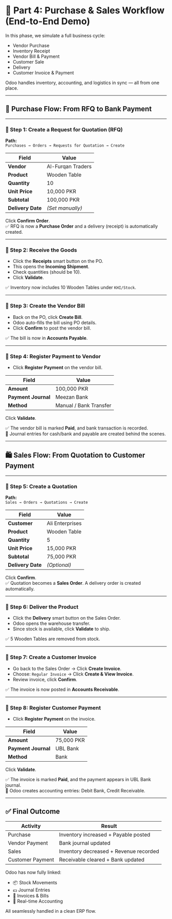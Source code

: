 # 🔁 Part 4: Purchase & Sales Workflow (End-to-End Demo)

In this phase, we simulate a full business cycle:

- Vendor Purchase  
- Inventory Receipt  
- Vendor Bill & Payment  
- Customer Sale  
- Delivery  
- Customer Invoice & Payment  

Odoo handles inventory, accounting, and logistics in sync — all from one place.

---

## 🛒 Purchase Flow: From RFQ to Bank Payment

---

### 🔹 Step 1: Create a Request for Quotation (RFQ)

**Path:**  
`Purchases → Orders → Requests for Quotation → Create`

| Field              | Value                 |
|--------------------|-----------------------|
| **Vendor**         | Al-Furqan Traders     |
| **Product**        | Wooden Table          |
| **Quantity**       | 10                    |
| **Unit Price**     | 10,000 PKR            |
| **Subtotal**       | 100,000 PKR           |
| **Delivery Date**  | _(Set manually)_      |

Click **Confirm Order**.  
✅ RFQ is now a **Purchase Order** and a delivery (receipt) is automatically created.

---

### 🔹 Step 2: Receive the Goods

- Click the **Receipts** smart button on the PO.
- This opens the **Incoming Shipment**.
- Check quantities (should be 10).
- Click **Validate**.

✅ Inventory now includes 10 Wooden Tables under `KHI/Stock`.

---

### 🔹 Step 3: Create the Vendor Bill

- Back on the PO, click **Create Bill**.
- Odoo auto-fills the bill using PO details.
- Click **Confirm** to post the vendor bill.

✅ The bill is now in **Accounts Payable**.

---

### 🔹 Step 4: Register Payment to Vendor

- Click **Register Payment** on the vendor bill.

| Field              | Value                 |
|--------------------|-----------------------|
| **Amount**         | 100,000 PKR           |
| **Payment Journal**| Meezan Bank           |
| **Method**         | Manual / Bank Transfer|

Click **Validate**.

✅ The vendor bill is marked **Paid**, and bank transaction is recorded.  
📌 Journal entries for cash/bank and payable are created behind the scenes.

---

## 🛍️ Sales Flow: From Quotation to Customer Payment

---

### 🔹 Step 5: Create a Quotation

**Path:**  
`Sales → Orders → Quotations → Create`

| Field              | Value                 |
|--------------------|-----------------------|
| **Customer**       | Ali Enterprises       |
| **Product**        | Wooden Table          |
| **Quantity**       | 5                     |
| **Unit Price**     | 15,000 PKR            |
| **Subtotal**       | 75,000 PKR            |
| **Delivery Date**  | _(Optional)_          |

Click **Confirm**.  
✅ Quotation becomes a **Sales Order**. A delivery order is created automatically.

---

### 🔹 Step 6: Deliver the Product

- Click the **Delivery** smart button on the Sales Order.
- Odoo opens the warehouse transfer.
- Since stock is available, click **Validate** to ship.

✅ 5 Wooden Tables are removed from stock.

---

### 🔹 Step 7: Create a Customer Invoice

- Go back to the Sales Order → Click **Create Invoice**.
- Choose: `Regular Invoice` → Click **Create & View Invoice**.
- Review invoice, click **Confirm**.

✅ The invoice is now posted in **Accounts Receivable**.

---

### 🔹 Step 8: Register Customer Payment

- Click **Register Payment** on the invoice.

| Field              | Value                 |
|--------------------|-----------------------|
| **Amount**         | 75,000 PKR            |
| **Payment Journal**| UBL Bank              |
| **Method**         | Bank                  |

Click **Validate**.

✅ The invoice is marked **Paid**, and the payment appears in UBL Bank journal.  
📌 Odoo creates accounting entries: Debit Bank, Credit Receivable.

---

## ✅ Final Outcome

| Activity            | Result                                      |
|---------------------|---------------------------------------------|
| Purchase            | Inventory increased + Payable posted       |
| Vendor Payment      | Bank journal updated                       |
| Sales               | Inventory decreased + Revenue recorded      |
| Customer Payment    | Receivable cleared + Bank updated           |

Odoo has now fully linked:

- 📦 Stock Movements  
- 💵 Journal Entries  
- 📑 Invoices & Bills  
- 🧾 Real-time Accounting  

All seamlessly handled in a clean ERP flow.

